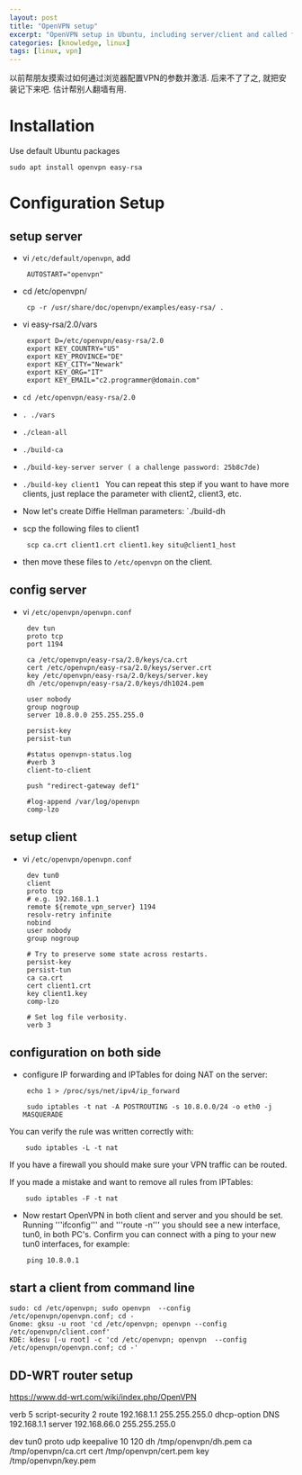 ```yaml
---
layout: post
title: "OpenVPN setup"
excerpt: "OpenVPN setup in Ubuntu, including server/client and called from command-line"
categories: [knowledge, linux]
tags: [linux, vpn]
---
```


以前帮朋友摸索过如何通过浏览器配置VPN的参数并激活. 后来不了了之, 就把安装记下来吧. 估计帮别人翻墙有用.

Installation
=======================
Use default Ubuntu packages

    sudo apt install openvpn easy-rsa

Configuration Setup 
=======================

setup server 
---------------

 * vi `/etc/default/openvpn`, add

        AUTOSTART="openvpn"

 * cd /etc/openvpn/

        cp -r /usr/share/doc/openvpn/examples/easy-rsa/ .

 * vi easy-rsa/2.0/vars

        export D=/etc/openvpn/easy-rsa/2.0
        export KEY_COUNTRY="US"
        export KEY_PROVINCE="DE"
        export KEY_CITY="Newark"
        export KEY_ORG="IT"
        export KEY_EMAIL="c2.programmer@domain.com"

 * `cd /etc/openvpn/easy-rsa/2.0` 
 * `. ./vars`
 * `./clean-all`
 * `./build-ca`
 * `./build-key-server server ( a challenge password: 25b8c7de)`
 * `./build-key client1 ` You can repeat this step if you want to have more clients, just replace the parameter with client2, client3, etc.
 * Now let's create Diffie Hellman parameters: `./build-dh
 * scp the following files to client1

        scp ca.crt client1.crt client1.key situ@client1_host

 * then move these files to `/etc/openvpn` on the client.

config server
------------------

 * vi `/etc/openvpn/openvpn.conf`

        dev tun
        proto tcp
        port 1194

        ca /etc/openvpn/easy-rsa/2.0/keys/ca.crt
        cert /etc/openvpn/easy-rsa/2.0/keys/server.crt
        key /etc/openvpn/easy-rsa/2.0/keys/server.key
        dh /etc/openvpn/easy-rsa/2.0/keys/dh1024.pem

        user nobody
        group nogroup
        server 10.8.0.0 255.255.255.0

        persist-key
        persist-tun

        #status openvpn-status.log
        #verb 3
        client-to-client

        push "redirect-gateway def1"

        #log-append /var/log/openvpn
        comp-lzo


setup client
------------------

 * vi `/etc/openvpn/openvpn.conf`

        dev tun0
        client
        proto tcp
        # e.g. 192.168.1.1
        remote ${remote_vpn_server} 1194
        resolv-retry infinite
        nobind
        user nobody
        group nogroup

        # Try to preserve some state across restarts.
        persist-key
        persist-tun
        ca ca.crt
        cert client1.crt
        key client1.key
        comp-lzo

        # Set log file verbosity.
        verb 3
        

configuration on both side 
-------------------------------

 * configure IP forwarding and IPTables for doing NAT on the server:

        echo 1 > /proc/sys/net/ipv4/ip_forward

        sudo iptables -t nat -A POSTROUTING -s 10.8.0.0/24 -o eth0 -j MASQUERADE

 You can verify the rule was written correctly with:

        sudo iptables -L -t nat

 If you have a firewall you should make sure your VPN traffic can be routed.

 If you made a mistake and want to remove all rules from IPTables:

        sudo iptables -F -t nat

 * Now restart OpenVPN in both client and server and you should be set.
 Running '''ifconfig''' and '''route -n''' you should see a new interface, tun0, in both PC's.
 Confirm you can connect with a ping to your new tun0 interfaces, for example:

        ping 10.8.0.1

start a client from command line
-------------------------------------

    sudo: cd /etc/openvpn; sudo openvpn  --config /etc/openvpn/openvpn.conf; cd - 
    Gnome: gksu -u root 'cd /etc/openvpn; openvpn --config /etc/openvpn/client.conf'
    KDE: kdesu [-u root] -c 'cd /etc/openvpn; openvpn  --config /etc/openvpn/openvpn.conf; cd -'

DD-WRT router setup
---------------------

https://www.dd-wrt.com/wiki/index.php/OpenVPN

verb 5
script-security 2
route 192.168.1.1 255.255.255.0
dhcp-option DNS 192.168.1.1
server 192.168.66.0 255.255.255.0

dev tun0
proto udp
keepalive 10 120
dh /tmp/openvpn/dh.pem
ca /tmp/openvpn/ca.crt
cert /tmp/openvpn/cert.pem
key /tmp/openvpn/key.pem

